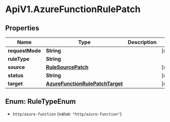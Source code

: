 # ApiV1.AzureFunctionRulePatch

## Properties

Name | Type | Description | Notes
------------ | ------------- | ------------- | -------------
**requestMode** | **String** |  | [optional] 
**ruleType** | **String** |  | 
**source** | [**RuleSourcePatch**](RuleSourcePatch.md) |  | [optional] 
**status** | **String** |  | [optional] 
**target** | [**AzureFunctionRulePatchTarget**](AzureFunctionRulePatchTarget.md) |  | [optional] 



## Enum: RuleTypeEnum


* `http/azure-function` (value: `"http/azure-function"`)





